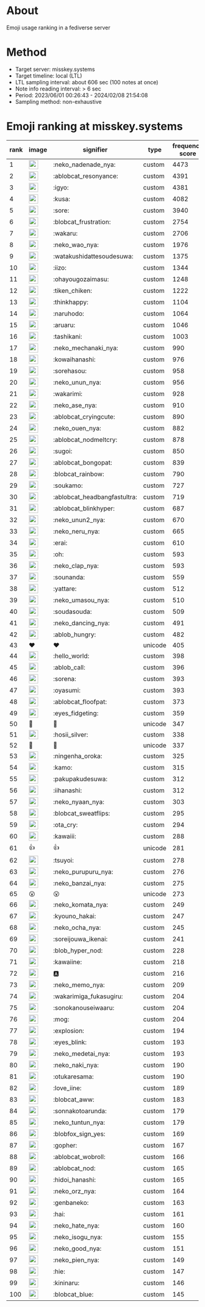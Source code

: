 # About
Emoji usage ranking in a fediverse server

# Method
- Target server: misskey.systems
- Target timeline: local (LTL)
- LTL sampling interval: about 606 sec (100 notes at once)
- Note info reading interval: > 6 sec
- Period: 2023/06/01 00:26:43 - 2024/02/08 21:54:08 
- Sampling method: non-exhaustive

# Emoji ranking at misskey.systems

|rank|image|signifier|type|frequency score|
|----|----|----|----|----|
|1|<img height="24" src="https://misskey.systems/emoji/neko_nadenade_nya.webp">|:neko_nadenade_nya:|custom|4473|
|2|<img height="24" src="https://misskey.systems/emoji/ablobcat_resonyance.webp">|:ablobcat_resonyance:|custom|4391|
|3|<img height="24" src="https://misskey.systems/emoji/igyo.webp">|:igyo:|custom|4381|
|4|<img height="24" src="https://misskey.systems/emoji/kusa.webp">|:kusa:|custom|4082|
|5|<img height="24" src="https://misskey.systems/emoji/sore.webp">|:sore:|custom|3940|
|6|<img height="24" src="https://misskey.systems/emoji/blobcat_frustration.webp">|:blobcat_frustration:|custom|2754|
|7|<img height="24" src="https://misskey.systems/emoji/wakaru.webp">|:wakaru:|custom|2706|
|8|<img height="24" src="https://misskey.systems/emoji/neko_wao_nya.webp">|:neko_wao_nya:|custom|1976|
|9|<img height="24" src="https://misskey.systems/emoji/watakushidattesoudesuwa.webp">|:watakushidattesoudesuwa:|custom|1375|
|10|<img height="24" src="https://misskey.systems/emoji/iizo.webp">|:iizo:|custom|1344|
|11|<img height="24" src="https://misskey.systems/emoji/ohayougozaimasu.webp">|:ohayougozaimasu:|custom|1248|
|12|<img height="24" src="https://misskey.systems/emoji/tiken_chiken.webp">|:tiken_chiken:|custom|1222|
|13|<img height="24" src="https://misskey.systems/emoji/thinkhappy.webp">|:thinkhappy:|custom|1104|
|14|<img height="24" src="https://misskey.systems/emoji/naruhodo.webp">|:naruhodo:|custom|1064|
|15|<img height="24" src="https://misskey.systems/emoji/aruaru.webp">|:aruaru:|custom|1046|
|16|<img height="24" src="https://misskey.systems/emoji/tashikani.webp">|:tashikani:|custom|1003|
|17|<img height="24" src="https://misskey.systems/emoji/neko_mechanaki_nya.webp">|:neko_mechanaki_nya:|custom|990|
|18|<img height="24" src="https://misskey.systems/emoji/kowaihanashi.webp">|:kowaihanashi:|custom|976|
|19|<img height="24" src="https://misskey.systems/emoji/sorehasou.webp">|:sorehasou:|custom|958|
|20|<img height="24" src="https://misskey.systems/emoji/neko_unun_nya.webp">|:neko_unun_nya:|custom|956|
|21|<img height="24" src="https://misskey.systems/emoji/wakarimi.webp">|:wakarimi:|custom|928|
|22|<img height="24" src="https://misskey.systems/emoji/neko_ase_nya.webp">|:neko_ase_nya:|custom|910|
|23|<img height="24" src="https://misskey.systems/emoji/ablobcat_cryingcute.webp">|:ablobcat_cryingcute:|custom|890|
|24|<img height="24" src="https://misskey.systems/emoji/neko_ouen_nya.webp">|:neko_ouen_nya:|custom|882|
|25|<img height="24" src="https://misskey.systems/emoji/ablobcat_nodmeltcry.webp">|:ablobcat_nodmeltcry:|custom|878|
|26|<img height="24" src="https://misskey.systems/emoji/sugoi.webp">|:sugoi:|custom|850|
|27|<img height="24" src="https://misskey.systems/emoji/ablobcat_bongopat.webp">|:ablobcat_bongopat:|custom|839|
|28|<img height="24" src="https://misskey.systems/emoji/blobcat_rainbow.webp">|:blobcat_rainbow:|custom|790|
|29|<img height="24" src="https://misskey.systems/emoji/soukamo.webp">|:soukamo:|custom|727|
|30|<img height="24" src="https://misskey.systems/emoji/ablobcat_headbangfastultra.webp">|:ablobcat_headbangfastultra:|custom|719|
|31|<img height="24" src="https://misskey.systems/emoji/ablobcat_blinkhyper.webp">|:ablobcat_blinkhyper:|custom|687|
|32|<img height="24" src="https://misskey.systems/emoji/neko_unun2_nya.webp">|:neko_unun2_nya:|custom|670|
|33|<img height="24" src="https://misskey.systems/emoji/neko_neru_nya.webp">|:neko_neru_nya:|custom|665|
|34|<img height="24" src="https://misskey.systems/emoji/erai.webp">|:erai:|custom|610|
|35|<img height="24" src="https://misskey.systems/emoji/oh.webp">|:oh:|custom|593|
|36|<img height="24" src="https://misskey.systems/emoji/neko_clap_nya.webp">|:neko_clap_nya:|custom|593|
|37|<img height="24" src="https://misskey.systems/emoji/sounanda.webp">|:sounanda:|custom|559|
|38|<img height="24" src="https://misskey.systems/emoji/yattare.webp">|:yattare:|custom|512|
|39|<img height="24" src="https://misskey.systems/emoji/neko_umasou_nya.webp">|:neko_umasou_nya:|custom|510|
|40|<img height="24" src="https://misskey.systems/emoji/soudasouda.webp">|:soudasouda:|custom|509|
|41|<img height="24" src="https://misskey.systems/emoji/neko_dancing_nya.webp">|:neko_dancing_nya:|custom|491|
|42|<img height="24" src="https://misskey.systems/emoji/ablob_hungry.webp">|:ablob_hungry:|custom|482|
|43|❤|❤|unicode|405|
|44|<img height="24" src="https://misskey.systems/emoji/hello_world.webp">|:hello_world:|custom|398|
|45|<img height="24" src="https://misskey.systems/emoji/ablob_call.webp">|:ablob_call:|custom|396|
|46|<img height="24" src="https://misskey.systems/emoji/sorena.webp">|:sorena:|custom|393|
|47|<img height="24" src="https://misskey.systems/emoji/oyasumi.webp">|:oyasumi:|custom|393|
|48|<img height="24" src="https://misskey.systems/emoji/ablobcat_floofpat.webp">|:ablobcat_floofpat:|custom|373|
|49|<img height="24" src="https://misskey.systems/emoji/eyes_fidgeting.webp">|:eyes_fidgeting:|custom|359|
|50|🍗|🍗|unicode|347|
|51|<img height="24" src="https://misskey.systems/emoji/hosii_silver.webp">|:hosii_silver:|custom|338|
|52|🎉|🎉|unicode|337|
|53|<img height="24" src="https://misskey.systems/emoji/ningenha_oroka.webp">|:ningenha_oroka:|custom|325|
|54|<img height="24" src="https://misskey.systems/emoji/kamo.webp">|:kamo:|custom|315|
|55|<img height="24" src="https://misskey.systems/emoji/pakupakudesuwa.webp">|:pakupakudesuwa:|custom|312|
|56|<img height="24" src="https://misskey.systems/emoji/iihanashi.webp">|:iihanashi:|custom|312|
|57|<img height="24" src="https://misskey.systems/emoji/neko_nyaan_nya.webp">|:neko_nyaan_nya:|custom|303|
|58|<img height="24" src="https://misskey.systems/emoji/blobcat_sweatflips.webp">|:blobcat_sweatflips:|custom|295|
|59|<img height="24" src="https://misskey.systems/emoji/ota_cry.webp">|:ota_cry:|custom|294|
|60|<img height="24" src="https://misskey.systems/emoji/kawaiii.webp">|:kawaiii:|custom|288|
|61|👍|👍|unicode|281|
|62|<img height="24" src="https://misskey.systems/emoji/tsuyoi.webp">|:tsuyoi:|custom|278|
|63|<img height="24" src="https://misskey.systems/emoji/neko_purupuru_nya.webp">|:neko_purupuru_nya:|custom|276|
|64|<img height="24" src="https://misskey.systems/emoji/neko_banzai_nya.webp">|:neko_banzai_nya:|custom|275|
|65|😮|😮|unicode|273|
|66|<img height="24" src="https://misskey.systems/emoji/neko_komata_nya.webp">|:neko_komata_nya:|custom|249|
|67|<img height="24" src="https://misskey.systems/emoji/kyouno_hakai.webp">|:kyouno_hakai:|custom|247|
|68|<img height="24" src="https://misskey.systems/emoji/neko_ocha_nya.webp">|:neko_ocha_nya:|custom|245|
|69|<img height="24" src="https://misskey.systems/emoji/soreijouwa_ikenai.webp">|:soreijouwa_ikenai:|custom|241|
|70|<img height="24" src="https://misskey.systems/emoji/blob_hyper_nod.webp">|:blob_hyper_nod:|custom|228|
|71|<img height="24" src="https://misskey.systems/emoji/kawaiine.webp">|:kawaiine:|custom|218|
|72|<img height="24" src="https://misskey.systems/emoji/a.webp">|:a:|custom|216|
|73|<img height="24" src="https://misskey.systems/emoji/neko_memo_nya.webp">|:neko_memo_nya:|custom|209|
|74|<img height="24" src="https://misskey.systems/emoji/wakarimiga_fukasugiru.webp">|:wakarimiga_fukasugiru:|custom|204|
|75|<img height="24" src="https://misskey.systems/emoji/sonokanouseiwaaru.webp">|:sonokanouseiwaaru:|custom|204|
|76|<img height="24" src="https://misskey.systems/emoji/mog.webp">|:mog:|custom|204|
|77|<img height="24" src="https://misskey.systems/emoji/explosion.webp">|:explosion:|custom|194|
|78|<img height="24" src="https://misskey.systems/emoji/eyes_blink.webp">|:eyes_blink:|custom|193|
|79|<img height="24" src="https://misskey.systems/emoji/neko_medetai_nya.webp">|:neko_medetai_nya:|custom|193|
|80|<img height="24" src="https://misskey.systems/emoji/neko_naki_nya.webp">|:neko_naki_nya:|custom|190|
|81|<img height="24" src="https://misskey.systems/emoji/otukaresama.webp">|:otukaresama:|custom|190|
|82|<img height="24" src="https://misskey.systems/emoji/love_iine.webp">|:love_iine:|custom|189|
|83|<img height="24" src="https://misskey.systems/emoji/blobcat_aww.webp">|:blobcat_aww:|custom|183|
|84|<img height="24" src="https://misskey.systems/emoji/sonnakotoarunda.webp">|:sonnakotoarunda:|custom|179|
|85|<img height="24" src="https://misskey.systems/emoji/neko_tuntun_nya.webp">|:neko_tuntun_nya:|custom|179|
|86|<img height="24" src="https://misskey.systems/emoji/blobfox_sign_yes.webp">|:blobfox_sign_yes:|custom|169|
|87|<img height="24" src="https://misskey.systems/emoji/gopher.webp">|:gopher:|custom|167|
|88|<img height="24" src="https://misskey.systems/emoji/ablobcat_wobroll.webp">|:ablobcat_wobroll:|custom|166|
|89|<img height="24" src="https://misskey.systems/emoji/ablobcat_nod.webp">|:ablobcat_nod:|custom|165|
|90|<img height="24" src="https://misskey.systems/emoji/hidoi_hanashi.webp">|:hidoi_hanashi:|custom|165|
|91|<img height="24" src="https://misskey.systems/emoji/neko_orz_nya.webp">|:neko_orz_nya:|custom|164|
|92|<img height="24" src="https://misskey.systems/emoji/genbaneko.webp">|:genbaneko:|custom|163|
|93|<img height="24" src="https://misskey.systems/emoji/hai.webp">|:hai:|custom|161|
|94|<img height="24" src="https://misskey.systems/emoji/neko_hate_nya.webp">|:neko_hate_nya:|custom|160|
|95|<img height="24" src="https://misskey.systems/emoji/neko_isogu_nya.webp">|:neko_isogu_nya:|custom|155|
|96|<img height="24" src="https://misskey.systems/emoji/neko_good_nya.webp">|:neko_good_nya:|custom|151|
|97|<img height="24" src="https://misskey.systems/emoji/neko_pien_nya.webp">|:neko_pien_nya:|custom|149|
|98|<img height="24" src="https://misskey.systems/emoji/hie.webp">|:hie:|custom|147|
|99|<img height="24" src="https://misskey.systems/emoji/kininaru.webp">|:kininaru:|custom|146|
|100|<img height="24" src="https://misskey.systems/emoji/blobcat_blue.webp">|:blobcat_blue:|custom|145|
